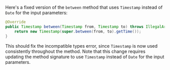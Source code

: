 Here's a fixed version of the `between` method that uses `Timestamp` instead of `Date` for the input parameters:

```java
@Override
public Timestamp between(Timestamp from, Timestamp to) throws IllegalArgumentException {
    return new Timestamp(super.between(from, to).getTime());
}
```
This should fix the incompatible types error, since `Timestamp` is now used consistently throughout the method. Note that this change requires updating the method signature to use `Timestamp` instead of `Date` for the input parameters.
